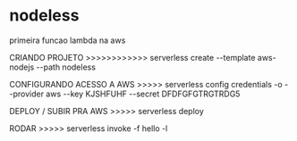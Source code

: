 # nodeless
primeira funcao lambda na aws

CRIANDO PROJETO >>>>>>>>>>>>
serverless create --template aws-nodejs --path nodeless

CONFIGURANDO ACESSO A AWS >>>>> 
serverless config credentials -o --provider aws --key KJSHFUHF --secret DFDFGFGTRGTRDG5

DEPLOY / SUBIR PRA AWS >>>>>
serverless deploy

RODAR >>>>>
serverless invoke -f hello -l
